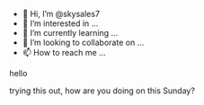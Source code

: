 - 👋 Hi, I’m @skysales7
- 👀 I’m interested in ...
- 🌱 I’m currently learning ...
- 💞️ I’m looking to collaborate on ...
- 📫 How to reach me ...

<!---
skysales7/skysales7 is a ✨ special ✨ repository because its `README.md` (this file) appears on your GitHub profile.
You can click the Preview link to take a look at your changes.
--->hello
trying this out, how are you doing on this Sunday?

